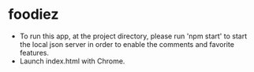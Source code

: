 # foodiez

- To run this app, at the project directory, please run 'npm start' to start the local json server in order to enable the comments and favorite features.
- Launch index.html with Chrome.